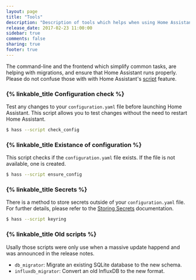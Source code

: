 ```yaml
---
layout: page
title: "Tools"
description: "Description of tools which helps when using Home Assistant."
release_date: 2017-02-23 11:00:00
sidebar: true
comments: false
sharing: true
footer: true
---
```


The command-line and the frontend which simplify common tasks, are helping with migrations, and ensure that Home Assistant runs properly. Please do not confuse those with with Home Assistant's [script](/docs/scripts/) feature. 


### {% linkable_title Configuration check %}

Test any changes to your `configuration.yaml` file before launching Home Assistant. This script allows you to test changes without the need to restart Home Assistant.

```bash
$ hass --script check_config
```

### {% linkable_title Existance of configuration %}

This script checks if the `configuration.yaml` file exists. If the file is not available, one is created.

```bash
$ hass --script ensure_config
```

### {% linkable_title Secrets %}

There is a method to store secrets outside of your `configuration.yaml` file. For further details, please refer to the [Storing Secrets](/docs/configuration/secrets/) documentation.

```bash
$ hass --script keyring
```

### {% linkable_title Old scripts %}

Usally those scripts were only use when a massive update happend and was announced in the release notes.

- `db_migrator`: Migrate an existing SQLite database to the new schema.
- `influxdb_migrator`: Convert an old InfluxDB to the new format.
